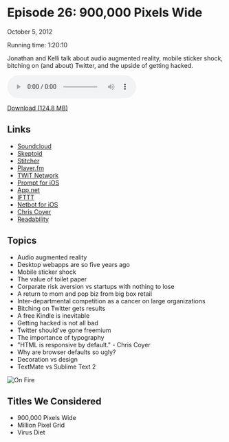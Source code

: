 Episode 26: 900,000 Pixels Wide
====
October 5, 2012

Running time: 1:20:10

Jonathan and Kelli talk about audio augmented reality, mobile sticker shock, bitching on (and about) Twitter, and the upside of getting hacked.

<audio preload="auto" controls>
	<source src="https://s3.amazonaws.com/nitch/Episode_26_900000_Pixels_Wide.mp3" type="audio/mpeg" />
	<source src="https://s3.amazonaws.com/nitch/Episode_26_900000_Pixels_Wide.ogg" type="audio/ogg" />
</audio>

[Download (124.8 MB)](https://s3.amazonaws.com/nitch/Episode_26_900000_Pixels_Wide.mp3 "Episode 26: 900,000 Pixels Wide")

## Links

* [Soundcloud](http://soundcloud.com/ "SoundCloud - Share Your Sounds")
* [Skeptoid](http://skeptoid.com/ "Skeptoid: Critical Analysis Podcast")
* [Stitcher](http://www.stitcher.com/ "Talk radio, podcasts and live radio on demand in 1 mobile app | Stitcher Smart Radio")
* [Player.fm](http://player.fm/ "Player FM - Find and Play Podcasts")
* [TWiT Network](http://twit.tv/ "Home | TWiT.TV")
* [Prompt for iOS](http://www.panic.com/blog/2011/04/introducing-prompt-ssh-for-ios/ "Panic Blog  &raquo; Introducing Prompt. Nice SSH for iOS.")
* [App.net](https://join.app.net/ "Join the Movement - App.net")
* [IFTTT](http://ifttt.com)
* [Netbot for iOS](http://tapbots.com/software/netbot/ "Netbot &mdash; Tapbots")
* [Chris Coyer](http://css-tricks.com/ "CSS-Tricks")
* [Readability](http://www.readability.com/ "A Free Web &amp; Mobile App for Reading Comfortably &#8212; Readability")

## Topics

* Audio augmented reality
* Desktop webapps are so five years ago
* Mobile sticker shock
* The value of toilet paper
* Corparate risk aversion vs startups with nothing to lose
* A return to mom and pop biz from big box retail
* Inter-departmental competition as a cancer on large organizations
* Bitching on Twitter gets results
* A free Kindle is inevitable
* Getting hacked is not all bad
* Twitter should've gone freemium
* The importance of typography
* "HTML is responsive by default." - Chris Coyer
* Why are browser defaults so ugly?
* Decoration vs design
* TextMate vs Sublime Text 2

![On Fire](/podcast/imgs/26.png)

## Titles We Considered

* 900,000 Pixels Wide
* Million Pixel Grid
* Virus Diet
